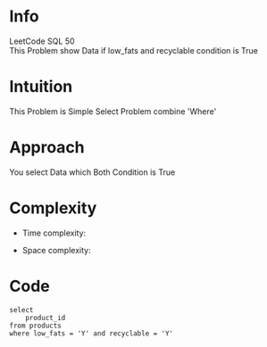 # Info
<!-- Describe Problem, Problem Num, OverView etc.. -->
LeetCode SQL 50<br/>
This Problem show Data if low_fats and recyclable condition is True

# Intuition
<!-- Describe your first thoughts on how to solve this problem. -->
This Problem is Simple Select Problem combine 'Where' 
# Approach
<!-- Describe your approach to solving the problem. -->
You select Data which Both Condition is True 
# Complexity
- Time complexity:
<!-- Add your time complexity here, e.g. $$O(n)$$ -->
- Space complexity:
<!-- Add your space complexity here, e.g. $$O(n)$$ -->
# Code
```
select
    product_id
from products
where low_fats = 'Y' and recyclable = 'Y'
```
